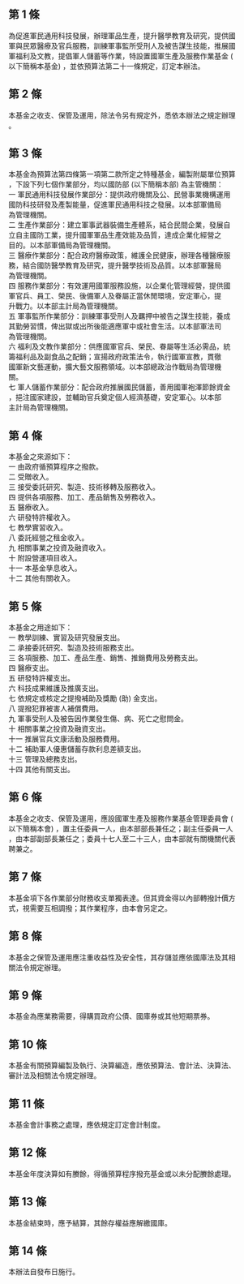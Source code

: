 第 1 條
-------
為促進軍民通用科技發展，辦理軍品生產，提升醫學教育及研究，提供國  
軍與民眾醫療及官兵服務，訓練軍事監所受刑人及被告謀生技能，推展國  
軍福利及文教，提倡軍人儲蓄等作業，特設置國軍生產及服務作業基金 (  
以下簡稱本基金) ，並依預算法第二十一條規定，訂定本辦法。

第 2 條
-------
本基金之收支、保管及運用，除法令另有規定外，悉依本辦法之規定辦理  
。

第 3 條
-------
本基金為預算法第四條第一項第二款所定之特種基金，編製附屬單位預算  
，下設下列七個作業部分，均以國防部 (以下簡稱本部) 為主管機關：  
一  軍民通用科技發展作業部分：提供政府機關及公、民營事業機構運用  
    國防科技研發及產製能量，促進軍民通用科技之發展。以本部軍備局  
    為管理機關。  
二  生產作業部分：建立軍事武器裝備生產體系，結合民間企業，發展自  
    立自主國防工業，提升國軍軍品生產效能及品質，達成企業化經營之  
    目的。以本部軍備局為管理機關。  
三  醫療作業部分：配合政府醫療政策，維護全民健康，辦理各種醫療服  
    務，結合國防醫學教育及研究，提升醫學技術及品質。以本部軍醫局  
    為管理機關。  
四  服務作業部分：有效運用國軍服務設施，以企業化管理經營，提供國  
    軍官兵、員工、榮民、後備軍人及眷屬正當休閒環境，安定軍心，提  
    升戰力。以本部主計局為管理機關。  
五  軍事監所作業部分：訓練軍事受刑人及羈押中被告之謀生技能，養成  
    其勤勞習慣，俾出獄或出所後能適應軍中或社會生活。以本部軍法司  
    為管理機關。  
六  福利及文教作業部分：供應國軍官兵、榮民、眷屬等生活必需品，統  
    籌福利品及副食品之配銷；宣揚政府政策法令，執行國軍宣教，貫徹  
    國軍新文藝運動，擴大藝文服務領域。以本部總政治作戰局為管理機  
    關。  
七  軍人儲蓄作業部分：配合政府推展國民儲蓄，善用國軍袍澤節餘資金  
    ，挹注國家建設，並輔助官兵奠定個人經濟基礎，安定軍心。以本部  
    主計局為管理機關。

第 4 條
-------
本基金之來源如下：  
一  由政府循預算程序之撥款。  
二  受贈收入。  
三  接受委託研究、製造、技術移轉及服務收入。  
四  提供各項服務、加工、產品銷售及勞務收入。  
五  醫療收入。  
六  研發特許權收入。  
七  教學實習收入。  
八  委託經營之租金收入。  
九  相關事業之投資及融資收入。  
十  附設營運項目收入。  
十一  本基金孳息收入。  
十二  其他有關收入。

第 5 條
-------
本基金之用途如下：  
一  教學訓練、實習及研究發展支出。  
二  承接委託研究、製造及技術服務支出。  
三  各項服務、加工、產品生產、銷售、推銷費用及勞務支出。  
四  醫療支出。  
五  研發特許權支出。  
六  科技成果維護及推廣支出。  
七  依規定或核定之提撥補助及獎勵 (助) 金支出。  
八  提撥犯罪被害人補償費用。  
九  軍事受刑人及被告因作業發生傷、病、死亡之慰問金。  
十  相關事業之投資及融資支出。  
十一  推展官兵文康活動及服務費用。  
十二  補助軍人優惠儲蓄存款利息差額支出。  
十三  管理及總務支出。  
十四  其他有關支出。

第 6 條
-------
本基金之收支、保管及運用，應設國軍生產及服務作業基金管理委員會 (  
以下簡稱本會) ，置主任委員一人，由本部部長兼任之；副主任委員一人  
，由本部副部長兼任之；委員十七人至二十三人，由本部就有關機關代表  
聘兼之。

第 7 條
-------
本基金項下各作業部分財務收支單獨表達。但其資金得以內部轉撥計價方  
式，視需要互相調撥；其作業程序，由本會另定之。

第 8 條
-------
本基金之保管及運用應注重收益性及安全性，其存儲並應依國庫法及其相  
關法令規定辦理。

第 9 條
-------
本基金為應業務需要，得購買政府公債、國庫券或其他短期票券。

第 10 條
--------
本基金有關預算編製及執行、決算編造，應依預算法、會計法、決算法、  
審計法及相關法令規定辦理。

第 11 條
--------
本基金會計事務之處理，應依規定訂定會計制度。

第 12 條
--------
本基金年度決算如有賸餘，得循預算程序撥充基金或以未分配賸餘處理。

第 13 條
--------
本基金結束時，應予結算，其餘存權益應解繳國庫。

第 14 條
--------
本辦法自發布日施行。

